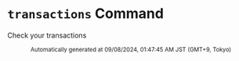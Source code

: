 # `transactions` Command

Check your transactions
<div align="center"><sub>Automatically generated at 09/08/2024, 01:47:45 AM JST (GMT+9, Tokyo)</sub></div>